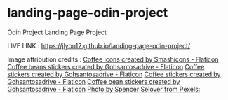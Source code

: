 # landing-page-odin-project

Odin Project Landing Page Project

LIVE LINK : https://jlyon12.github.io/landing-page-odin-project/

Image attribution credits :
<a href="https://www.flaticon.com/free-icons/coffee" title="coffee icons">Coffee icons created by Smashicons - Flaticon</a>
<a href="https://www.flaticon.com/free-stickers/coffee-beans" title="coffee beans stickers">Coffee beans stickers created by Gohsantosadrive - Flaticon</a>
<a href="https://www.flaticon.com/free-stickers/coffee" title="coffee stickers">Coffee stickers created by Gohsantosadrive - Flaticon</a>
<a href="https://www.flaticon.com/free-stickers/coffee" title="coffee stickers">Coffee stickers created by Gohsantosadrive - Flaticon</a>
<a href="https://www.flaticon.com/free-stickers/coffee-bean" title="coffee bean stickers">Coffee bean stickers created by Gohsantosadrive - Flaticon</a>
<a href="https://www.pexels.com/photo/white-ceramic-teacup-428310/" title="white ceramic tea cup">Photo by Spencer Selover from Pexels:</a>
